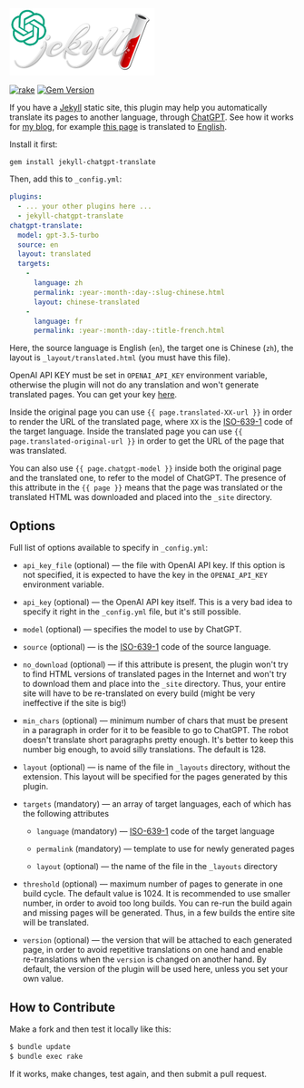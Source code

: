 <img src="logo.png" style="width:256px;"/>

[![rake](https://github.com/yegor256/jekyll-chatgpt-translate/actions/workflows/rake.yml/badge.svg)](https://github.com/yegor256/jekyll-chatgpt-translate/actions/workflows/rake.yml)
[![Gem Version](https://badge.fury.io/rb/jekyll-chatgpt-translate.svg)](http://badge.fury.io/rb/jekyll-chatgpt-translate)

If you have a [Jekyll](https://jekyllrb.com/) static site, this plugin may help you automatically
translate its pages to another language, through [ChatGPT](https://chat.openai.com/). See how it 
works for [my blog](https://github.com/yegor256/ru.yegor256.com), 
for example [this page](https://ru.yegor256.com/2023-08-13-dictators.html) is translated to 
[English](https://ru.yegor256.com/english/2023-08-13-dictators.html).

Install it first:

```
gem install jekyll-chatgpt-translate
```

Then, add this to `_config.yml`:

```yaml
plugins:
  - ... your other plugins here ...
  - jekyll-chatgpt-translate
chatgpt-translate:
  model: gpt-3.5-turbo
  source: en
  layout: translated
  targets: 
    - 
      language: zh
      permalink: :year-:month-:day-:slug-chinese.html
      layout: chinese-translated
    - 
      language: fr
      permalink: :year-:month-:day-:title-french.html
```

Here, the source language is English (`en`), the target one is Chinese (`zh`),
the layout is `_layout/translated.html` (you must have this file).

OpenAI API KEY must be set in `OPENAI_API_KEY` environment variable, otherwise
the plugin will not do any translation and won't generate translated pages. 
You can get your key [here](https://help.openai.com/en/articles/4936850-where-do-i-find-my-secret-api-key).

Inside the original page you can use `{{ page.translated-XX-url }}` in order to render the URL
of the translated page, where `XX` is the [ISO-639-1](https://en.wikipedia.org/wiki/List_of_ISO_639-1_codes) 
code of the target language.
Inside the translated page you can use `{{ page.translated-original-url }}` in order
to get the URL of the page that was translated. 

You can also use `{{ page.chatgpt-model }}`
inside both the original page and the translated one, to refer to the model of ChatGPT.
The presence of this attribute in the `{{ page }}` means that the
page was translated or the translated HTML was downloaded and placed into the `_site` directory.

## Options

Full list of options available to specify in `_config.yml`:

  * `api_key_file` (optional) — the file with OpenAI API key. If this option is not specified,
    it is expected to have the key in the `OPENAI_API_KEY` environment variable.

  * `api_key` (optional) — the OpenAI API key itself. This is a very bad idea to
    specify it right in the `_config.yml` file, but it's still possible.

  * `model` (optional) — specifies the model to use by ChatGPT.

  * `source` (optional) — is the [ISO-639-1](https://en.wikipedia.org/wiki/List_of_ISO_639-1_codes) 
    code of the source language.

  * `no_download` (optional) — if this attribute is present, the plugin won't try
    to find HTML versions of translated pages in the Internet and won't try to 
    download them and place into the `_site` directory. Thus, your entire site
    will have to be re-translated on every build (might be very ineffective if the site is big!)

  * `min_chars` (optional) — minimum number of chars that must be present in
    a paragraph in order for it to be feasible to go to ChatGPT. The robot
    doesn't translate short paragraphs pretty enough. It's better to keep this
    number big enough, to avoid silly translations. The default is 128.

  * `layout` (optional) — is name of the file in `_layouts` directory, without the extension. 
This layout will be specified for the pages generated by this plugin.

  * `targets` (mandatory) — an array of target languages, each of which has the following attributes

    * `language` (mandatory) — [ISO-639-1](https://en.wikipedia.org/wiki/List_of_ISO_639-1_codes) code of the target language

    * `permalink` (mandatory) — template to use for newly generated pages

    * `layout` (optional) — the name of the file in the `_layouts` directory

  * `threshold` (optional) — maximum number of pages to generate in one build cycle.
    The default value is 1024. It is recommended to use smaller number, in order
    to avoid too long builds. You can re-run the build again and missing pages
    will be generated. Thus, in a few builds the entire site will be translated.

  * `version` (optional) — the version that will be attached to each generated page, 
    in order to avoid repetitive translations on one hand and enable re-translations
    when the `version` is changed on another hand. By default, the version of
    the plugin will be used here, unless you set your own value.

## How to Contribute

Make a fork and then test it locally like this:

```bash
$ bundle update
$ bundle exec rake
```

If it works, make changes, test again, and then submit a pull request.
